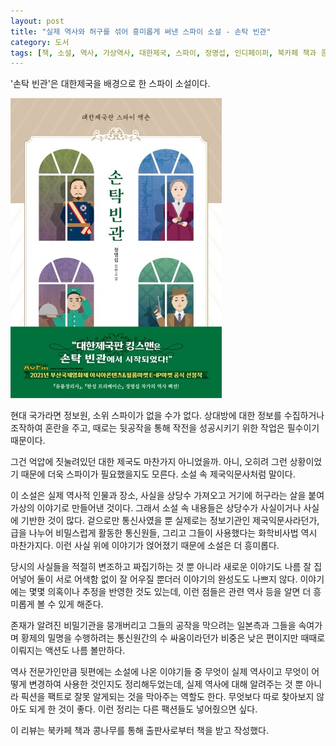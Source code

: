 ```yaml
---
layout: post
title: "실제 역사와 허구를 섞어 흥미롭게 써낸 스파이 소설 - 손탁 빈관"
category: 도서
tags: [책, 소설, 역사, 가상역사, 대한제국, 스파이, 정명섭, 인디페이퍼, 북카페 책과 콩나무, 서평]
---
```


'손탁 빈관'은
대한제국을 배경으로 한 스파이 소설이다.

![표지](/images/sontag-hotel-book-h480.jpg)

현대 국가라면 정보원, 소위 스파이가 없을 수가 없다.
상대방에 대한 정보를 수집하거나 조작하여 혼란을 주고,
때로는 뒷공작을 통해 작전을 성공시키기 위한 작업은 필수이기 때문이다.

그건 억압에 짓눌려있던 대한 제국도 마찬가지 아니었을까.
아니, 오히려 그런 상황이었기 때문에 더욱 스파이가 필요했을지도 모른다.
소설 속 제국익문사처럼 말이다.

이 소설은 실제 역사적 인물과 장소, 사실을 상당수 가져오고
거기에 허구라는 살을 붙여 가상의 이야기로 만들어낸 것이다.
그래서 소설 속 내용들은 상당수가 사실이거나 사실에 기반한 것이 많다.
겉으로만 통신사였을 뿐 실제로는 정보기관인 제국익문사라던가,
급을 나누어 비밀스럽게 활동한 통신원들,
그리고 그들이 사용했다는 화학비사법 역시 마찬가지다.
이런 사실 위에 이야기가 얹어졌기 때문에 소설은 더 흥미롭다.

당시의 사실들을 적절히 변조하고 짜집기하는 것 뿐 아니라 새로운 이야기도 나름 잘 집어넣어
둘이 서로 어색함 없이 잘 어우질 뿐더러 이야기의 완성도도 나쁘지 않다.
이야기에는 몇몇 의혹이나 추정을 반영한 것도 있는데,
이런 점들은 관련 역사 등을 알면 더 흥미롭게 볼 수 있게 해준다.

존재가 알려진 비밀기관을 뭉개버리고 그들의 공작을 막으려는 일본측과
그들을 속여가며 황제의 밀명을 수행하려는 통신원간의 수 싸움이라던가
비중은 낮은 편이지만 때때로 이뤄지는 액션도 나름 볼만하다.

역사 전문가인만큼 뒷편에는 소설에 나온 이야기들 중 무엇이 실제 역사이고 무엇이 어떻게 변경하여 사용한 것인지도 정리해두었는데,
실제 역사에 대해 알려주는 것 뿐 아니라 픽션을 팩트로 잘못 알게되는 것을 막아주는 역할도 한다.
무엇보다 따로 찾아보지 않아도 되게 한 것이 좋다.
이런 정리는 다른 팩션들도 넣어줬으면 싶다.



<div class="im im-info">
이 리뷰는 북카페 책과 콩나무를 통해 출판사로부터 책을 받고 작성했다.
</div>
